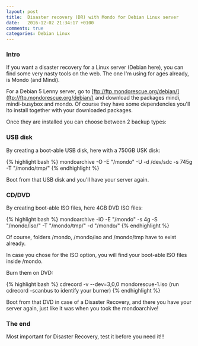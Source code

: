 ```yaml
---
layout: post
title:  Disaster recovery (DR) with Mondo for Debian Linux server
date:   2016-12-02 21:34:17 +0100
comments: true
categories: Debian Linux
---
```

### Intro ###
If you want a disaster recovery for a Linux server (Debian here), you can find some very nasty tools on the web. The one I'm using for ages already, is Mondo (and Mindi).

For a Debian 5 Lenny server, go to [ftp://ftp.mondorescue.org/debian/](ftp://ftp.mondorescue.org/debian/) and download the packages mindi, mindi-busybox and mondo. Of course they have some dependencies you'll lto install together with your downloaded packages.

Once they are installed you can choose between 2 backup types:

### USB disk ###

By creating a boot-able USB disk, here with a 750GB USK disk:

{% highlight bash %}
mondoarchive -O -E "/mondo" -U -d /dev/sdc -s 745g -T "/mondo/tmp/"
{% endhighlight %}

Boot from that USB disk and you'll have your server again.

### CD/DVD ###

By creating boot-able ISO files, here 4GB DVD ISO files:

{% highlight bash %}
mondoarchive -iO -E "/mondo" -s 4g -S "/mondo/iso/" -T "/mondo/tmp/" -d "/mondo/"
{% endhighlight %}

Of course, folders /mondo, /mondo/iso and /mondo/tmp have to exist already.

In case you chose for the ISO option, you will find your boot-able ISO files inside /mondo.

Burn them on DVD:

{% highlight bash %}
cdrecord -v --dev=3,0,0 mondorescue-1.iso (run cdrecord -scanbus to identify your burner)
{% endhighlight %}

Boot from that DVD in case of a Disaster Recovery, and there you have your server again, just like it was when you took the mondoarchive!

### The end ###

Most important for Disaster Recovery, test it before you need it!!!
